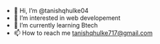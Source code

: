 - 👋 Hi, I’m @tanishqhulke04
- 👀 I’m interested in web developement
- 🌱 I’m currently learning Btech 
- 📫 How to reach me tanishqhulke717@gmail.com

<!---
tanishqhulke04/tanishqhulke04 is a ✨ special ✨ repository because its `README.md` (this file) appears on your GitHub profile.
You can click the Preview link to take a look at your changes.
--->
